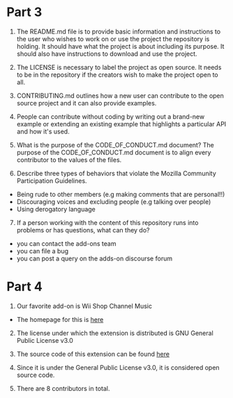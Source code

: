 # Part 3


1. The README.md file is to provide basic information and instructions to the user who wishes to work on or use the project the repository is holding. It should have what the project is about including its purpose. It should also have instructions to download and use the project.

2. The LICENSE is necessary to label the project as open source. It needs to be in the repository if the creators wish to make the project open to all.

3. CONTRIBUTING.md outlines how a new user can contribute to the open source project and it can also provide examples.

4. People can contribute without coding by writing out a brand-new example or extending an existing example that highlights a particular API and how it's used.

5. What is the purpose of the CODE_OF_CONDUCT.md document?
The purpose of the CODE_OF_CONDUCT.md document is to align every contributor to the values of the files. 

6. Describe three types of behaviors that violate the Mozilla Community Participation Guidelines.

- Being rude to other members (e.g making comments that are personal!!)
- Discouraging voices and excluding people (e.g talking over people)
- Using derogatory language

7. If a person working with the content of this repository runs into problems or has questions, what can they do?

- you can contact the add-ons team 
- you can file a bug 
- you can post a query on the adds-on discourse forum


# Part 4 
1. Our favorite add-on is Wii Shop Channel Music 
-  The homepage for this is [here](https://addons.mozilla.org/en-US/firefox/addon/wii-shop-channel/?utm_source=addons.mozilla.org&utm_medium=referral&utm_content=featured)

2. The license under which the extension is distributed is GNU General Public License v3.0

3. The source code of this extension can be found [here](https://github.com/corbindavenport/wii-shop-extension/)

4. Since it is under the General Public License v3.0, it is considered open source code. 

5. There are 8 contributors in total. 